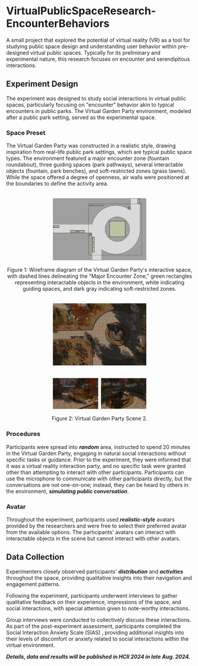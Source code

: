 # VirtualPublicSpaceResearch-EncounterBehaviors

A small project that explored the potential of virtual reality (VR) as a tool for studying public space design and understanding user behavior within pre-designed virtual public spaces. Typically for its preliminary and experimental nature, this research focuses on encounter and serendipitous interactions.

## Experiment Design

The experiment was designed to study social interactions in virtual public spaces, particularly focusing on "encounter" behavior akin to typical encounters in public parks. The Virtual Garden Party environment, modeled after a public park setting, served as the experimental space.

### Space Preset

The Virtual Garden Party was constructed in a realistic style, drawing inspiration from real-life public park settings, which are typical public space types. The environment featured a major encounter zone (fountain roundabout), three guiding spaces (park pathways), several interactable objects (fountain, park benches), and soft-restricted zones (grass lawns). While the space offered a degree of openness, air walls were positioned at the boundaries to define the activity area.

<p align="center">
    <br>
    <img src="Pics/LineGraph.png" width="50%">
    <br>
</p>

<p align="center">
    Figure 1: Wireframe diagram of the Virtual Garden Party's interactive space, with dashed lines delineating the "Major Encounter Zone," green rectangles representing interactable objects in the environment, white indicating guiding spaces, and dark gray indicating soft-restricted zones.
</p>

<p align="center">
    <br>
    <img src="Pics/RenderGraph.png" width="50%">
    <br>
</p>

<p align="center">
    <br>
    <img src="Pics/RenderGraph2.png" width="50%">
    <br>
</p>

<p align="center">
    Figure 2: Virtual Garden Party Scene 2. 
</p>

### Procedures

Participants were spread into ***random*** area, instructed to spend 20 minutes in the Virtual Garden Party, engaging in natural social interactions without specific tasks or guidance. Prior to the experiment, they were informed that it was a virtual reality interaction party, and no specific task were granted other than attempting to interact with other participants. Participants can use the microphone to communicate with other participants directly, but the conversations are not one-on-one; instead, they can be heard by others in the environment, ***simulating public conversation***.

### Avatar

Throughout the experiment, participants used ***realistic-style*** avatars provided by the researchers and were free to select their preferred avatar from the available options. The participants' avatars can interact with interactable objects in the scene but cannot interact with other avatars.

## Data Collection

Experimenters closely observed participants' ***distribution*** and ***activities*** throughout the space, providing qualitative insights into their navigation and engagement patterns. 

Following the experiment, participants underwent interviews to gather qualitative feedback on their experience, impressions of the space, and social interactions, with special attention given to note-worthy interactions. 

Group interviews were conducted to collectively discuss these interactions. As part of the post-experiment assessment, participants completed the Social Interaction Anxiety Scale (SIAS) , providing additional insights into their levels of discomfort or anxiety related to social interactions within the virtual environment.

***Details, data and results will be published in HCII 2024 in late Aug. 2024.***
